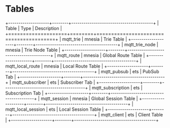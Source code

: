 # Tables

+--------------------+--------+----------------------------------------+
| Table              | Type   | Description                            |
+====================+========+========================================+
| mqtt_trie          | mnesia | Trie Table                             |
+--------------------+--------+----------------------------------------+
| mqtt_trie_node     | mnesia | Trie Node Table                        |
+--------------------+--------+----------------------------------------+
| mqtt_route         | mnesia | Global Route Table                     |
+--------------------+--------+----------------------------------------+
| mqtt_local_route   | mnesia | Local Route Table                      |
+--------------------+--------+----------------------------------------+
| mqtt_pubsub        | ets    | PubSub Tab                             |
+--------------------+--------+----------------------------------------+
| mqtt_subscriber    | ets    | Subscriber Tab                         |
+--------------------+--------+----------------------------------------+
| mqtt_subscription  | ets    | Subscription Tab                       |
+--------------------+--------+----------------------------------------+
| mqtt_session       | mnesia | Global Session Table                   |
+--------------------+--------+----------------------------------------+
| mqtt_local_session | ets    | Local Session Table                    |
+--------------------+--------+----------------------------------------+
| mqtt_client        | ets    | Client Table                           |
+--------------------+--------+----------------------------------------+

